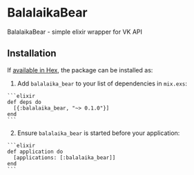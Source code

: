 # BalalaikaBear

BalalaikaBear - simple elixir wrapper for VK API

## Installation

If [available in Hex](https://hex.pm/docs/publish), the package can be installed as:

  1. Add `balalaika_bear` to your list of dependencies in `mix.exs`:

    ```elixir
    def deps do
      [{:balalaika_bear, "~> 0.1.0"}]
    end
    ```

  2. Ensure `balalaika_bear` is started before your application:

    ```elixir
    def application do
      [applications: [:balalaika_bear]]
    end
    ```
